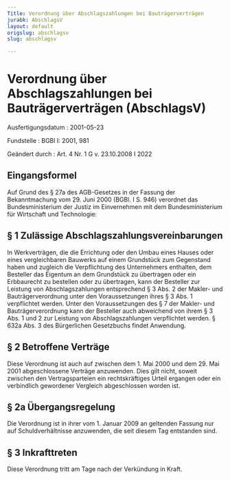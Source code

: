 ```yaml
---
Title: Verordnung über Abschlagszahlungen bei Bauträgerverträgen
jurabk: AbschlagsV
layout: default
origslug: abschlagsv
slug: abschlagsv

---
```


# Verordnung über Abschlagszahlungen bei Bauträgerverträgen (AbschlagsV)

Ausfertigungsdatum
:   2001-05-23

Fundstelle
:   BGBl I: 2001, 981

Geändert durch
:   Art. 4 Nr. 1 G v. 23.10.2008 I 2022



## Eingangsformel

Auf Grund des § 27a des AGB-Gesetzes in der Fassung der Bekanntmachung
vom 29. Juni 2000 (BGBl. I S. 946) verordnet das Bundesministerium der
Justiz im Einvernehmen mit dem Bundesministerium für Wirtschaft und
Technologie:


## § 1 Zulässige Abschlagszahlungsvereinbarungen

In Werkverträgen, die die Errichtung oder den Umbau eines Hauses oder
eines vergleichbaren Bauwerks auf einem Grundstück zum Gegenstand
haben und zugleich die Verpflichtung des Unternehmers enthalten, dem
Besteller das Eigentum an dem Grundstück zu übertragen oder ein
Erbbaurecht zu bestellen oder zu übertragen, kann der Besteller zur
Leistung von Abschlagszahlungen entsprechend § 3 Abs. 2 der Makler-
und Bauträgerverordnung unter den Voraussetzungen ihres § 3 Abs. 1
verpflichtet werden. Unter den Voraussetzungen des § 7 der Makler- und
Bauträgerverordnung kann der Besteller auch abweichend von ihrem § 3
Abs. 1 und 2 zur Leistung von Abschlagszahlungen verpflichtet werden.
§ 632a Abs. 3 des Bürgerlichen Gesetzbuchs findet Anwendung.


## § 2 Betroffene Verträge

Diese Verordnung ist auch auf zwischen dem 1. Mai 2000 und dem 29. Mai
2001 abgeschlossene Verträge anzuwenden. Dies gilt nicht, soweit
zwischen den Vertragsparteien ein rechtskräftiges Urteil ergangen oder
ein verbindlich gewordener Vergleich abgeschlossen worden ist.


## § 2a Übergangsregelung

Die Verordnung ist in ihrer vom 1. Januar 2009 an geltenden Fassung
nur auf Schuldverhältnisse anzuwenden, die seit diesem Tag entstanden
sind.


## § 3 Inkrafttreten

Diese Verordnung tritt am Tage nach der Verkündung in Kraft.

